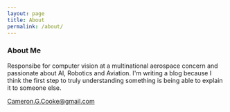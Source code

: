 ```yaml
---
layout: page
title: About
permalink: /about/
---
```


### About Me
Responsibe for computer vision at a multinational aerospace concern and passionate about AI, Robotics and Aviation.
I'm writing a blog because I think the first step to truly understanding something is being able to explain it to someone else.

[Cameron.G.Cooke@gmail.com](mailtoCameron.G.Cooke@gmail.com)
